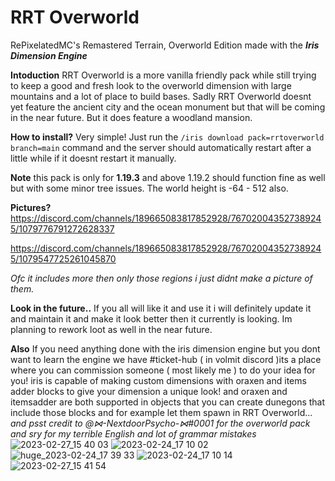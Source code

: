 # RRT Overworld
RePixelatedMC's Remastered Terrain, Overworld Edition made with the _**Iris Dimension Engine**_

**Intoduction** 
RRT Overworld is a more vanilla friendly pack while still trying to keep a good and fresh look to the overworld dimension with large mountains and a lot of place to build bases. Sadly RRT Overworld doesnt yet feature the ancient city and the ocean monument but that will be coming in the near future. But it does feature a woodland mansion.

**How to install?**
Very simple! Just run the `/iris download pack=rrtoverworld branch=main` command and the server should automatically restart after a little while if it doesnt restart it manually.

**Note**
this pack is only for __1.19.3__ and above 1.19.2 should function fine as well but with some minor tree issues. The world height is -64 - 512 also. 

**Pictures?**
https://discord.com/channels/189665083817852928/767020043527389245/1079776791272628337

https://discord.com/channels/189665083817852928/767020043527389245/1079547725261045870

*Ofc it includes more then only those regions i just didnt make a picture of them.*

**Look in the future..**
If you all will like it and use it i will definitely update it and maintain it and make it look better then it currently is looking. Im planning to rework loot as well in the near future.

**Also**
If you need anything done with the iris dimension engine but you dont want to learn the engine we have #ticket-hub ( in volmit discord )its a place where you can commission someone ( most likely me ) to do your idea for you! iris is capable of making custom dimensions with oraxen and items adder blocks to give your dimension a unique look! and oraxen and itemsadder are both supported in objects that you can create dunegons that include those blocks and for example let them spawn in RRT Overworld...
*and psst credit to @⋈-NextdoorPsycho-⋈#0001  for the overworld pack* *and sry for my terrible English and lot of grammar mistakes*
![2023-02-27_15 40 03](https://user-images.githubusercontent.com/107539181/222090417-59704a44-bcff-4039-9bcf-8fea7e152c50.png)
![2023-02-24_17 10 02](https://user-images.githubusercontent.com/107539181/222090448-fb41102e-9cfd-4121-89dd-2bf60d5a9a9e.jpg)
![huge_2023-02-24_17 39 33](https://user-images.githubusercontent.com/107539181/222090452-81ecce4c-30a5-4fac-9e3c-69b977f96f14.jpg)
![2023-02-24_17 10 14](https://user-images.githubusercontent.com/107539181/222090460-24568a22-2cc9-49aa-9894-5c9f947a28ba.jpg)
![2023-02-27_15 41 54](https://user-images.githubusercontent.com/107539181/222090464-b9d4df7e-603a-40ac-b977-60f7e787b201.png)
